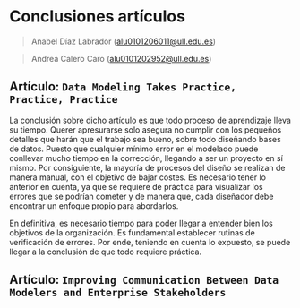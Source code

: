 # Conclusiones artículos
> Anabel Díaz Labrador (alu0101206011@ull.edu.es)

> Andrea Calero Caro (alu0101202952@ull.edu.es)

>

>

## Artículo: `Data Modeling Takes Practice, Practice, Practice`
La conclusión sobre dicho artículo es que todo proceso de aprendizaje lleva su tiempo. Querer apresurarse solo 
asegura no cumplir con los pequeños detalles que harán que el trabajo sea bueno, sobre todo 
diseñando bases de datos. Puesto que cualquier mínimo error en el modelado puede conllevar mucho tiempo en la corrección, llegando a ser un proyecto en sí mismo. Por consiguiente, la mayoría de procesos del diseño se realizan de manera manual, con el objetivo de bajar costes. Es necesario tener lo anterior en cuenta, ya que se requiere de práctica para visualizar los errores que se podrían cometer y de manera que, cada diseñador debe encontrar un enfoque propio para abordarlos.

En definitiva, es necesario tiempo para poder llegar a entender bien los objetivos de la organización. Es fundamental establecer rutinas de verificación de errores. Por ende, teniendo en cuenta lo expuesto, se puede llegar a la conclusión de que todo requiere práctica.  


## Artículo: `Improving Communication Between Data Modelers and Enterprise Stakeholders`


